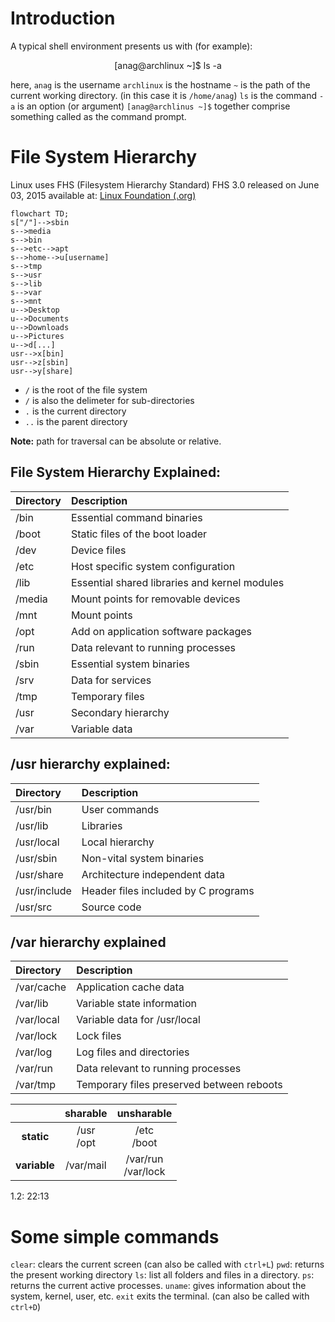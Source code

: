 # Introduction
A typical shell environment presents us with (for example):
<center>
[anag@archlinux ~]$ ls -a
</center>

here,
`anag` is the username
`archlinux` is the hostname
`~` is the path of the current working directory. (in this case it is `/home/anag`)
`ls` is the command
`-a` is an option (or argument)
`[anag@archlinus ~]$` together comprise something called as the command prompt.

# File System Hierarchy
Linux uses FHS (Filesystem Hierarchy Standard)
FHS 3.0 released on June 03, 2015
available at: [Linux Foundation (.org)](https://refspecs.linuxfoundation.org/fhs.shtml)
```mermaid
flowchart TD;
s["/"]-->sbin
s-->media
s-->bin
s-->etc-->apt
s-->home-->u[username]
s-->tmp
s-->usr
s-->lib
s-->var
s-->mnt
u-->Desktop
u-->Documents
u-->Downloads
u-->Pictures
u-->d[...]
usr-->x[bin]
usr-->z[sbin]
usr-->y[share]
```

- `/` is the root of the file system
- `/` is also the delimeter for sub-directories
- `.` is the current directory
- `..` is the parent directory

**Note:** path for traversal can be absolute or relative.
## File System Hierarchy Explained:
|Directory|Description|
|:---|:---|
|/bin|Essential command binaries|
|/boot|Static files of the boot loader|
|/dev|Device files|
|/etc|Host specific system configuration|
|/lib|Essential shared libraries and kernel modules|
|/media|Mount points for removable devices|
|/mnt|Mount points|
|/opt|Add on application software packages|
|/run|Data relevant to running processes|
|/sbin|Essential system binaries|
|/srv|Data for services|
|/tmp|Temporary files|
|/usr|Secondary hierarchy|
|/var|Variable data|

## /usr hierarchy explained:
|Directory|Description|
|:---|:----|
|/usr/bin|User commands|
|/usr/lib|Libraries|
|/usr/local|Local hierarchy|
|/usr/sbin|Non-vital system binaries|
|/usr/share|Architecture independent data|
|/usr/include|Header files included by C programs|
|/usr/src|Source code|

## /var hierarchy explained
|Directory|Description|
|:----|:----|
|/var/cache|Application cache data|
|/var/lib|Variable state information|
|/var/local|Variable data for /usr/local
|/var/lock|Lock files|
|/var/log|Log files and directories|
|/var/run|Data relevant to running processes|
|/var/tmp|Temporary files preserved between reboots|

||sharable|unsharable|
|:----:|:----:|:----:|
|**static**|/usr<br>/opt|/etc<br>/boot|
|**variable**|/var/mail|/var/run<br>/var/lock|

1.2: 22:13
# Some simple commands
`clear`: clears the current screen (can also be called with `ctrl+L`)
`pwd`: returns the present working directory
`ls`: list all folders and files in a directory.
`ps`: returns the current active processes.
`uname`: gives information about the system, kernel, user, etc.
`exit` exits the terminal. (can also be called with `ctrl+D`)